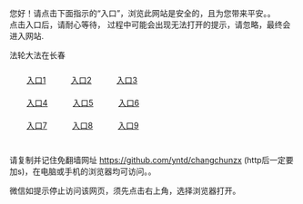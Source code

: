 您好！请点击下面指示的“入口”，浏览此网站是安全的，且为您带来平安。。 <br/>
点击入口后，请耐心等待， 过程中可能会出现无法打开的提示，请忽略，最终会进入网站. </br>

法轮大法在长春<br/>
<div style="padding:10px"><a style="margin:20px" target="_blank" href="https://d18d5oln54mda.cloudfront.net/2Qpsp?pjwqjnx" id="ccLink1" rel="nofollow">入口1</a> <a target="_blank" style="margin:20px" href="https://d3ciuon7ewkbqm.cloudfront.net/2Qpsp?ndhqosv" id="ccLink2" rel="nofollow">入口2</a> <a style="margin:20px" target="_blank" href="https://d3s7xx5twmro1t.cloudfront.net/2Qpsp?bvitnck" id="ccLink3" rel="nofollow">入口3</a></div>

<div style="padding:10px" ><a style="margin:20px" target="_blank" href="https://d18d5oln54mda.cloudfront.net/2Qpsp?pjwqjnx" id="ccLink4" rel="nofollow">入口4</a> <a style="margin:20px" href="https://d3ciuon7ewkbqm.cloudfront.net/2Qpsp?ndhqosv" target="_blank" id="ccLink5" rel="nofollow">入口5</a> <a style="margin:20px" href="https://d3s7xx5twmro1t.cloudfront.net/2Qpsp?bvitnck" target="_blank" id="ccLink6" rel="nofollow">入口6</a></div>

<div style="padding:10px"><a style="margin:20px" target="_blank" href="https://d18d5oln54mda.cloudfront.net/2Qpsp?pjwqjnx" id="ccLink7" rel="nofollow">入口7</a> <a style="margin:20px" href="https://d3ciuon7ewkbqm.cloudfront.net/2Qpsp?ndhqosv" target="_blank" id="ccLink8" rel="nofollow">入口8</a> <a style="margin:20px" target="_blank" href="https://d3s7xx5twmro1t.cloudfront.net/2Qpsp?bvitnck" id="ccLink9" rel="nofollow">入口9</a></div>

<br/>



请复制并记住免翻墙网址 https://github.com/yntd/changchunzx (http后一定要加s)，在电脑或手机的浏览器均可访问。。<br/>

微信如提示停止访问该网页，须先点击右上角，选择浏览器打开。
